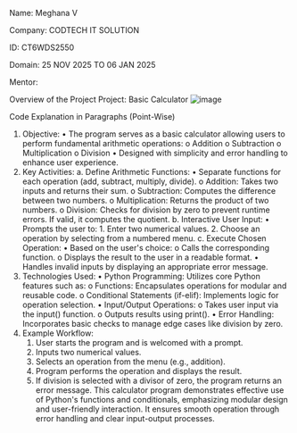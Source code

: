 Name: Meghana V

Company: CODTECH IT SOLUTION

ID: CT6WDS2550

Domain: 25 NOV 2025 TO 06 JAN 2025

Mentor: 

Overview of the Project
Project: Basic Calculator
![image](https://github.com/user-attachments/assets/7b21dd3e-5681-44ee-9861-2d0e15cc83c0)

Code Explanation in Paragraphs (Point-Wise)
1. Objective:
    •	The program serves as a basic calculator allowing users to perform fundamental arithmetic operations: 
        o	Addition
        o	Subtraction
        o	Multiplication
        o	Division
    •	Designed with simplicity and error handling to enhance user experience.
2. Key Activities:
a. Define Arithmetic Functions:
    •	Separate functions for each operation (add, subtract, multiply, divide). 
        o	Addition: Takes two inputs and returns their sum.
        o	Subtraction: Computes the difference between two numbers.
        o	Multiplication: Returns the product of two numbers.
        o	Division: Checks for division by zero to prevent runtime errors. If valid, it computes the quotient.
b. Interactive User Input:
    •	Prompts the user to: 
        1.	Enter two numerical values.
        2.	Choose an operation by selecting from a numbered menu.
c. Execute Chosen Operation:
    •	Based on the user's choice: 
        o	Calls the corresponding function.
        o	Displays the result to the user in a readable format.
    •	Handles invalid inputs by displaying an appropriate error message.
3. Technologies Used:
    •	Python Programming: Utilizes core Python features such as: 
        o	Functions: Encapsulates operations for modular and reusable code.
        o	Conditional Statements (if-elif): Implements logic for operation selection.
    •	Input/Output Operations: 
        o	Takes user input via the input() function.
        o	Outputs results using print().
    •	Error Handling: Incorporates basic checks to manage edge cases like division by zero.
4. Example Workflow:
   1.	User starts the program and is welcomed with a prompt.
   2.	Inputs two numerical values.
   3.	Selects an operation from the menu (e.g., addition).
   4.	Program performs the operation and displays the result.
   5.	If division is selected with a divisor of zero, the program returns an error message.
This calculator program demonstrates effective use of Python's functions and conditionals, emphasizing modular design and user-friendly interaction. It ensures smooth operation through error handling and clear input-output processes.
